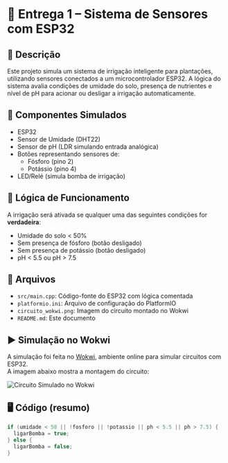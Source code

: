 # 🌾 Entrega 1 – Sistema de Sensores com ESP32

## 📘 Descrição
Este projeto simula um sistema de irrigação inteligente para plantações, utilizando sensores conectados a um microcontrolador ESP32. A lógica do sistema avalia condições de umidade do solo, presença de nutrientes e nível de pH para acionar ou desligar a irrigação automaticamente.

## 🔧 Componentes Simulados
- ESP32
- Sensor de Umidade (DHT22)
- Sensor de pH (LDR simulando entrada analógica)
- Botões representando sensores de:
  - Fósforo (pino 2)
  - Potássio (pino 4)
- LED/Relé (simula bomba de irrigação)

## 🧠 Lógica de Funcionamento
A irrigação será ativada se qualquer uma das seguintes condições for **verdadeira**:
- Umidade do solo < 50%
- Sem presença de fósforo (botão desligado)
- Sem presença de potássio (botão desligado)
- pH < 5.5 ou pH > 7.5

## 📄 Arquivos
- `src/main.cpp`: Código-fonte do ESP32 com lógica comentada
- `platformio.ini`: Arquivo de configuração do PlatformIO
- `circuito_wokwi.png`: Imagem do circuito montado no Wokwi
- `README.md`: Este documento

## ▶️ Simulação no Wokwi
A simulação foi feita no [Wokwi](https://wokwi.com/), ambiente online para simular circuitos com ESP32.  
A imagem abaixo mostra a montagem do circuito:

![Circuito Simulado no Wokwi](circuito_wokwi.png)

## 🖥️ Código (resumo)
```cpp
if (umidade < 50 || !fosforo || !potassio || ph < 5.5 || ph > 7.5) {
  ligarBomba = true;
} else {
  ligarBomba = false;
}
